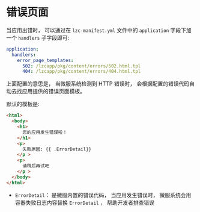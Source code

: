 # 错误页面
当应用出错时， 可以通过在 `lzc-manifest.yml` 文件中的 `application` 字段下加一个 `handlers` 子字段即可:

```yml
application:
  handlers:
    error_page_templates:
      502: /lzcapp/pkg/content/errors/502.html.tpl
      404: /lzcapp/pkg/content/errors/404.html.tpl
```

上面配置的意思是， 当微服系统检测到 HTTP 错误时， 会根据配置的错误代码自动去找应用提供的错误页面模板。

默认的模板是:
```html
<html>
  <body>
    <h1>
      您的应用发生错误啦！
    </h1>
    <p>
      失败原因: {{ .ErrorDetail}}
    </p >
    <p>
      请稍后再试吧
    </p >
  </body>
</html>
```

- `ErrorDetail`： 是微服内置的错误代码， 当应用发生错误时， 微服系统会用容器失败日志内容替换 `ErrorDetail` ， 帮助开发者排查错误
